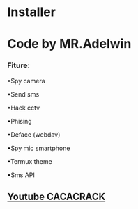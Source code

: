# Installer
<h1>Code by MR.Adelwin</h1>
<h3>Fiture: </h3>
<p>•Spy camera</p>
<p>•Send sms</p>
<p>•Hack cctv</p>
<p>•Phising</p>
<p>•Deface (webdav)</p>
<p>•Spy mic smartphone</p>
<p>•Termux theme</p>
<p>•Sms API</p>

<h2><a href="https://www.youtube.com/channel/UCmXgpiWOPB-LkbRJt-Xtp-A" target="iframe_a">Youtube CACACRACK</a></h2>
